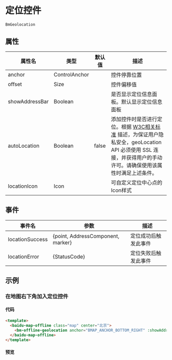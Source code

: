# 定位控件

`BmGeolocation`

## 属性

|属性名|类型|默认值|描述|
|------|-----|-----|----|
|anchor|ControlAnchor||控件停靠位置|
|offset|Size||控件偏移值|
|showAddressBar|Boolean||是否显示定位信息面板。默认显示定位信息面板|
|autoLocation|Boolean|false|添加控件时是否进行定位。根据 [W3C相关标准](https://www.w3.org/TR/geolocation-API/#privacy_for_uas) 描述，为保证用户隐私安全，geoLocation API 必须使用 SSL 连接，并获得用户的手动许可。请确保使用该属性时满足上述条件。|
|locationIcon|Icon||可自定义定位中心点的Icon样式|

## 事件
|事件名|参数|描述|
|------|-----|----|
|locationSuccess|{point, AddressComponent, marker}|定位成功后触发此事件|
|locationError|{StatusCode}|定位失败后触发此事件|

## 示例

### 在地图右下角加入定位控件

#### 代码

```html
<template>
  <baidu-map-offline class="map" center="北京">
    <bm-offline-geolocation anchor="BMAP_ANCHOR_BOTTOM_RIGHT" :showAddressBar="true" :autoLocation="true"></bm-offline-geolocation>
  </baidu-map-offline>
</template>
```

#### 预览

<doc-preview>
  <baidu-map-offline class="map" center="北京">
    <bm-offline-geolocation anchor="BMAP_ANCHOR_BOTTOM_RIGHT" :showAddressBar="true" :autoLocation="true"></bm-offline-geolocation>
  </baidu-map-offline>
</doc-preview>
